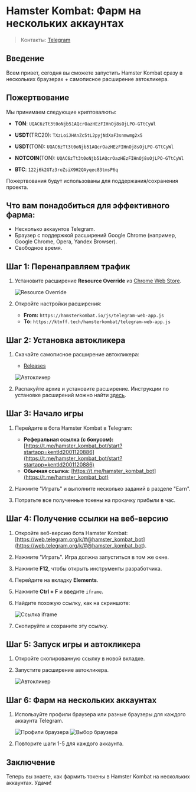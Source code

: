 # Hamster Kombat: Фарм на нескольких аккаунтах
> Контакты: [Telegram](https://t.me/kittenwof)

## Введение

Всем привет, сегодня вы сможете запустить Hamster Kombat сразу в нескольких браузерах + самописное расширение автокликера.

Пожертвование
---
Мы принимаем следующие криптовалюты:

- **TON**: `UQAC6zTt3t0oNjb51AQcrOazHEzFIHnOj8sOjLPO-GTtCyWl`

- **USDT**(TRC20): `TXzLoiJHAnZc5tL2pyjNdXaF3snmwmg2x5`

- **USDT**(TON): `UQAC6zTt3t0oNjb51AQcrOazHEzFIHnOj8sOjLPO-GTtCyWl`

- **NOTCOIN**(TON): `UQAC6zTt3t0oNjb51AQcrOazHEzFIHnOj8sOjLPO-GTtCyWl`

- **BTC**: `122j6k2GTz3roZsiX9H2QAyqec83tmsP6q`

Пожертвования будут использованы для поддержания/сохранения проекта.

## Что вам понадобиться для эффективного фарма:

- Несколько аккаунтов Telegram.
- Браузер с поддержкой расширений Google Chrome (например, Google Chrome, Opera, Yandex Browser).
- Свободное время.

## Шаг 1: Перенаправляем трафик

1. Установите расширение **Resource Override** из [Chrome Web Store](https://chromewebstore.google.com/detail/resource-override/pkoacgokdfckfpndoffpifphamojphii).
   
   ![Resource Override](https://nztcdn.com/files/67c7240f-3f1b-47ef-b9f7-d1bc57817ced.webp)

2. Откройте настройки расширения:
   - **From:** `https://hamsterkombat.io/js/telegram-web-app.js` 
   - **To:** `https://ktnff.tech/hamsterkombat/telegram-web-app.js`

## Шаг 2: Установка автокликера

1. Скачайте самописное расширение автокликера:
   - [Releases](https://github.com/ilfae/autoclicker-browser-HamsterKombat/releases/tag/autoclicker-browser-HamsterKombat) 
   
   ![Автокликер](https://nztcdn.com/files/85120b92-f64c-4787-bc57-776bbd192930.webp)

2. Распакуйте архив и установите расширение. Инструкции по установке расширений можно найти [здесь](https://torus.gitbooks.io/sozdanie-rasshirenii-dlya-google-chrome/content/chapter1/loading-the-extension-folder.html).

## Шаг 3: Начало игры

1. Перейдите в бота Hamster Kombat в Telegram:

   - **Реферальная ссылка (с бонусом):** [https://t.me/hamster_kombat_bot/start?startapp=kentId2001120886](https://t.me/hamster_kombat_bot/start?startapp=kentId2001120886)
   - **Обычная ссылка:** [https://t.me/hamster_kombat_bot](https://t.me/hamster_kombat_bot)

2. Нажмите "Играть" и выполните несколько заданий в разделе "Earn".
3. Потратьте все полученные токены на прокачку прибыли в час.

## Шаг 4: Получение ссылки на веб-версию

1. Откройте веб-версию бота Hamster Kombat: [https://web.telegram.org/k/#@hamster_kombat_bot](https://web.telegram.org/k/#@hamster_kombat_bot).
2. Нажмите "Играть". Игра должна запуститься в том же окне.
3. Нажмите **F12**, чтобы открыть инструменты разработчика.
4. Перейдите на вкладку **Elements**.
5. Нажмите **Ctrl + F** и введите `iframe`.
6. Найдите похожую ссылку, как на скриншоте: 
   
   ![Ссылка iframe](https://nztcdn.com/files/edacd6b5-dce5-4bbf-8524-faf5b38bed1e.webp)
   
7. Скопируйте и сохраните эту ссылку.

## Шаг 5: Запуск игры и автокликера

1. Откройте скопированную ссылку в новой вкладке.
2. Запустите расширение автокликера. 

   ![Автокликер](https://nztcdn.com/files/526161bc-5535-4a73-b192-738cf4021b8d.webp)

## Шаг 6: Фарм на нескольких аккаунтах

1. Используйте профили браузера или разные браузеры для каждого аккаунта Telegram. 
   
   ![Профили браузера](https://nztcdn.com/files/3cbec8f7-03a1-4be6-932d-2edd0fa1149f.webp)
   ![Выбор браузера](https://nztcdn.com/files/42919b56-daa5-48a6-bebf-b3d168d7e7aa.webp)

2. Повторите шаги 1-5 для каждого аккаунта.

## Заключение

Теперь вы знаете, как фармить токены в Hamster Kombat на нескольких аккаунтах. Удачи! 
